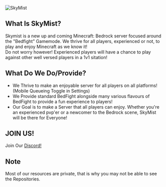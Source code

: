 ![SkyMist](https://media.discordapp.net/attachments/947077135372255262/947424048785264650/New_Project_4CF6F6A.png)
## What Is SkyMist?
Skymist is a new up and coming Minecraft: Bedrock server focused around the "Bedfight" Gamemode. We thrive for all players, experienced or not, to play and enjoy Minecraft as we know it! <br/>
Do not worry however! Experienced players will have a chance to play against other well versed players in a 1v1 sitation! <br/>

## What Do We Do/Provide?

- We Thrive to make an enjoyable server for all players on all platforms! (Mobile Queueing Toggle in Settings)
- We Provide standard BedFight alongside many various flavours of BedFight to provide a fun experience to players! 
- Our Goal is to make a Server that all players can enjoy. Whether you're an experienced pvp'er or a newcomer to the Bedrock scene, SkyMist will be there for Everyone!

## JOIN US!
Join Our [Discord!](https://discord.gg/HJgM9WSTrw)

## Note
Most of our resources are private, that is why you may not be able to see the Repositories.
